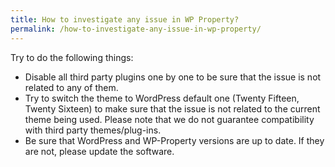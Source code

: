 ```yaml
---
title: How to investigate any issue in WP Property?
permalink: /how-to-investigate-any-issue-in-wp-property/
---
```


Try to do the following things:
- Disable all third party plugins one by one to be sure that the issue is not related to any of them.
- Try to switch the theme to WordPress default one (Twenty Fifteen, Twenty Sixteen) to make sure that the issue is not related to the current theme being used. Please note that we do not guarantee compatibility with third party themes/plug-ins.                                                                                                                                                                                                                                                                                                                                                                                                                                                                                                   
- Be sure that WordPress and WP-Property versions are up to date. If they are not, please update the software. 
